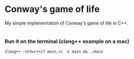 # Conway's game of life
My simple implementation of Conway's game of life in C++.
<br/><br/>
### Run it on the terminal (clang++ example on a mac)
```
clang++ -std=c++17 main.cc -o main && ./main
```